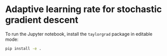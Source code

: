 # Adaptive learning rate for stochastic gradient descent

To run the Jupyter notebook, install the `taylorgrad` package in editable mode:

```bash
pip install -e .
```
